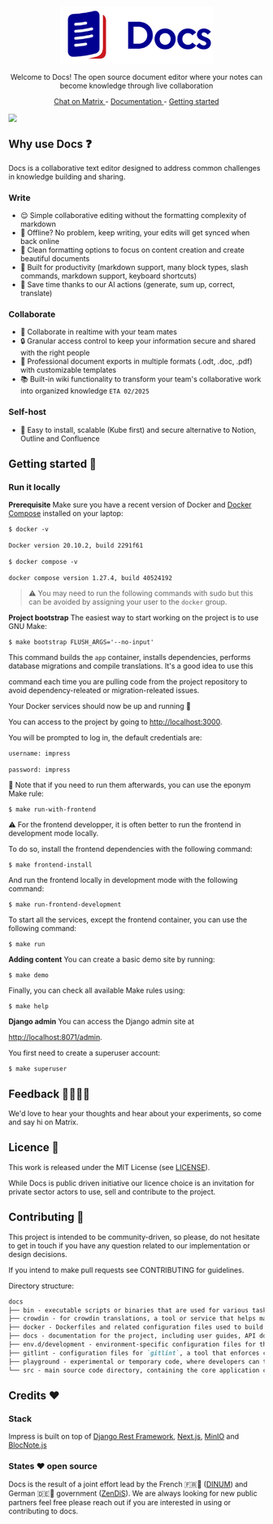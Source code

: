 <p align="center">
  <a href="https://github.com/suitenumerique/docs">
    <img alt="Docs" src="/docs/assets/logo-docs.png" width="300" />
  </a>
</p>

<p align="center">
Welcome to Docs! The open source document editor where your notes can become knowledge through live collaboration
</p>

<p align="center">
  <a href="https://matrix.to/#/#docs-official:matrix.org">
    Chat on Matrix
  </a> - <a href="/docs/">
    Documentation
  </a> - <a href="#getting-started">
    Getting started
  </a>
</p>

<img src="/docs/assets/doc_live_collaboration_light.gif" width="600" align="center"/>

## Why use Docs ❓
Docs is a collaborative text editor designed to address common challenges in knowledge building and sharing.

### Write
*   😌 Simple collaborative editing without the formatting complexity of markdown
*   🔌 Offline? No problem, keep writing, your edits will get synced when back online
*   💅 Clean formatting options to focus on content creation and create beautiful documents
*   🧱 Built for productivity (markdown support, many block types, slash commands, markdown support, keyboard shortcuts)
*   🤖 Save time thanks to our AI actions (generate, sum up, correct, translate)

### Collaborate
*   🤝 Collaborate in realtime with your team mates
*   🔒 Granular access control to keep your information secure and shared with the right people
*   📑 Professional document exports in multiple formats (.odt, .doc, .pdf) with customizable templates
*   📚 Built-in wiki functionality to transform your team's collaborative work into organized knowledge `ETA 02/2025`

### Self-host
*   🚀 Easy to install, scalable (Kube first) and secure alternative to Notion, Outline and Confluence

## Getting started 🔧
### Run it locally
**Prerequisite**
Make sure you have a recent version of Docker and [Docker Compose](https://docs.docker.com/compose/install) installed on your laptop:

```shellscript
$ docker -v

Docker version 20.10.2, build 2291f61

$ docker compose -v

docker compose version 1.27.4, build 40524192
```

> ⚠️ You may need to run the following commands with sudo but this can be avoided by assigning your user to the `docker` group.

**Project bootstrap**
The easiest way to start working on the project is to use GNU Make:

```shellscript
$ make bootstrap FLUSH_ARGS='--no-input'
```

This command builds the `app` container, installs dependencies, performs database migrations and compile translations. It's a good idea to use this

command each time you are pulling code from the project repository to avoid dependency-releated or migration-releated issues.

Your Docker services should now be up and running 🎉

You can access to the project by going to <http://localhost:3000>.

You will be prompted to log in, the default credentials are:

```shellscript
username: impress

password: impress
```

📝 Note that if you need to run them afterwards, you can use the eponym Make rule:

```shellscript
$ make run-with-frontend
```

⚠️ For the frontend developper, it is often better to run the frontend in development mode locally.

To do so, install the frontend dependencies with the following command:

```shellscript
$ make frontend-install
```

And run the frontend locally in development mode with the following command:

```shellscript
$ make run-frontend-development
```

To start all the services, except the frontend container, you can use the following command:

```shellscript
$ make run
```

**Adding content**
You can create a basic demo site by running:

```shellscript
$ make demo
```

Finally, you can check all available Make rules using:

```shellscript
$ make help
```

**Django admin**
You can access the Django admin site at

<http://localhost:8071/admin>.

You first need to create a superuser account:

```shellscript
$ make superuser
```

## Feedback 🙋‍♂️🙋‍♀️
We'd love to hear your thoughts and hear about your experiments, so come and say hi on Matrix.

## Licence 📝
This work is released under the MIT License (see [LICENSE](https://github.com/suitenumerique/docs/blob/main/LICENSE)).

While Docs is public driven initiative our licence choice is an invitation for private sector actors to use, sell and contribute to the project. 

## Contributing 🙌
This project is intended to be community-driven, so please, do not hesitate to get in touch if you have any question related to our implementation or design decisions.

If you intend to make pull requests see CONTRIBUTING for guidelines.

Directory structure:

```markdown
docs
├── bin - executable scripts or binaries that are used for various tasks, such as setup scripts, utility scripts, or custom commands.
├── crowdin - for crowdin translations, a tool or service that helps manage translations for the project.
├── docker - Dockerfiles and related configuration files used to build Docker images for the project. These images can be used for development, testing, or production environments.
├── docs - documentation for the project, including user guides, API documentation, and other helpful resources.
├── env.d/development - environment-specific configuration files for the development environment. These files might include environment variables, configuration settings, or other setup files needed for development.
├── gitlint - configuration files for `gitlint`, a tool that enforces commit message guidelines to ensure consistency and quality in commit messages.
├── playground - experimental or temporary code, where developers can test new features or ideas without affecting the main codebase.
└── src - main source code directory, containing the core application code, libraries, and modules of the project.
```

## Credits ❤️
### Stack
Impress is built on top of [Django Rest Framework](https://www.django-rest-framework.org/), [Next.js](https://nextjs.org/), [MinIO](https://min.io/) and [BlocNote.js](https://www.blocknotejs.org/)

### States ❤️ open source
Docs is the result of a joint effort lead by the French 🇫🇷🥖 ([DINUM](https://www.numerique.gouv.fr/dinum/)) and German 🇩🇪🥨 government ([ZenDiS](https://zendis.de/)). We are always looking for new public partners feel free please reach out if you are interested in using or contributing to docs.